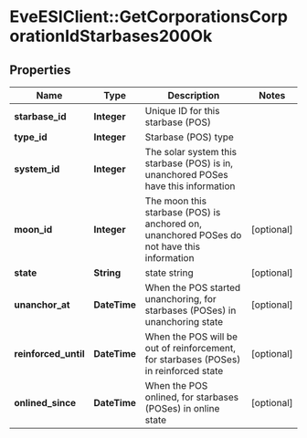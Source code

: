# EveESIClient::GetCorporationsCorporationIdStarbases200Ok

## Properties
Name | Type | Description | Notes
------------ | ------------- | ------------- | -------------
**starbase_id** | **Integer** | Unique ID for this starbase (POS) | 
**type_id** | **Integer** | Starbase (POS) type | 
**system_id** | **Integer** | The solar system this starbase (POS) is in, unanchored POSes have this information | 
**moon_id** | **Integer** | The moon this starbase (POS) is anchored on, unanchored POSes do not have this information | [optional] 
**state** | **String** | state string | [optional] 
**unanchor_at** | **DateTime** | When the POS started unanchoring, for starbases (POSes) in unanchoring state | [optional] 
**reinforced_until** | **DateTime** | When the POS will be out of reinforcement, for starbases (POSes) in reinforced state | [optional] 
**onlined_since** | **DateTime** | When the POS onlined, for starbases (POSes) in online state | [optional] 


